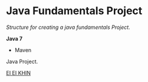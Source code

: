 # Java Fundamentals Project

*Structure for creating a java fundamentals Project.*

**Java 7**

* Maven

Java Project.

[EI EI KHIN](https://gitgub.com/eekhin/)
